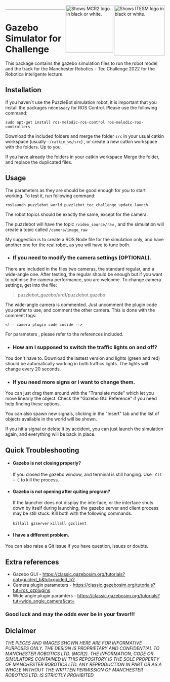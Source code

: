 <picture>
  <source media="(prefers-color-scheme: dark)" srcset="https://github.com/ManchesterRoboticsLtd/TE3002B_Intelligent_Robotics_Implementation/blob/main/Misc/Logos/Logotipo%20Vertical%20Bco_Transparente.png">
  <source media="(prefers-color-scheme: light)" srcset="https://github.com/ManchesterRoboticsLtd/TE3002B_Intelligent_Robotics_Implementation/blob/main/Misc/Logos/Logotipo%20Vertical%20Azul%20transparente.png">
  <img alt="Shows ITESM logo in black or white." width="160" align="right">
</picture>

<picture>
  <source media="(prefers-color-scheme: dark)" srcset="https://github.com/ManchesterRoboticsLtd/TE3002B_Intelligent_Robotics_Implementation/blob/main/Misc/Logos/MCR2_Logo_White.png">
  <source media="(prefers-color-scheme: light)" srcset="https://github.com/ManchesterRoboticsLtd/TE3002B_Intelligent_Robotics_Implementation/blob/main/Misc/Logos/MCR2_Logo_Black.png">
  <img alt="Shows MCR2 logo in black or white." width="150" align="right">
</picture>


---

# Gazebo Simulator for Challenge
This package contains the gazebo simulation files to run the robot model and the track for the Manchester Robotics - Tec Challenge 2022 for the Robotica inteligente lecture.
 
## Installation

If you haven´t use the PuzzleBot simulation robot, it is important that you install the packages necessary for ROS Control. Please use the following command:

 `sudo apt-get install ros-melodic-ros-control ros-melodic-ros-controllers`

Download the included folders and merge the folder `src`  in your usual catkin workspace (usually `~/catkin_ws/src`) , or create a new catkin workspace with the folders. Up to you.  

If you have already the folders in your catkin workspace Merge the folder, and replace the duplicated files.  

## Usage

The parameters as they are should be good enough for you to start working. To test it, run following command: 

 `roslaunch puzzlebot_world puzzlebot_tec_challenge_update.launch` 

The robot topics should be exactly the same, except for the camera. 

The puzzlebot will have the topic `/video_source/raw` , and the simulation will create a topic called  `/camera/image_raw` 

My suggestion is to create a ROS Node file for the simulation only, and have another one for the real robot, as you will have to tune both.  

- ### If you need to modify the camera settings (OPTIONAL).

There are included in the files two cameras, the standard regular, and a wide-angle one. After testing, the regular should be enough but if you 
want to optimise the camera performance, you are welcome. To change camera settings, get into the file:

> puzzlebot_gazebo/urdf/puzzlebot.gazebo

The wide-angle camera is commented. Just uncomment the plugin code you prefer to use, and comment the other camera. This is done with the comment tags:

`<!-- camera plugin code inside -->`

For parameters , please refer to the references included.  

- ### How am I supposed to switch the traffic lights on and off? 

You don't have to. Download the lastest version and lights (green and red) should be automatically working in both traffics lights.  The lights will change every 20 seconds. 

- ### If you need more signs or I want to change them.
You can just drag them around with the "Translate mode" which let you move linearly the object. Check the "Gazebo GUI Reference" if you need help finding these options.   

You can also spawn new signals, clicking in the "Insert" tab and the list of objects available in the world will be shown. 

If you hit a signal or delete it by accident, you can just launch the simulation again, and everything will be back in place. 

## Quick Troubleshooting
- #### Gazebo is not closing properly?
  If you closed the gazebo window, and terminal is still hanging. Use ` Ctl + C`  to kill the process. 
  
- #### Gazebo is not opening after quiting program?
  If the launcher does not display the interface, or the interface shuts down by itself during launching, the gazebo server and client process may be still stuck. Kill both with the following commands. 
  
  `killall gzserver` 
  `killall gzclient` 

- #### I have a different problem.

You can also raise a Git Issue if you have question, issues or doubts. 

## Extra references
- Gazebo GUI - https://classic.gazebosim.org/tutorials?cat=guided_b&tut=guided_b2
- Camera plugin  parameters - https://classic.gazebosim.org/tutorials?tut=ros_gzplugins
- Wide angle plugin paramters - https://classic.gazebosim.org/tutorials?tut=wide_angle_camera&cat=
 
### Good luck and may the odds ever be in your favor!!!



## Diclaimer
 *THE PIECES AND IMAGES SHOWN HERE ARE FOR INFORMATIVE PURPOSES ONLY. THE DESIGN IS PROPRIETARY AND CONFIDENTIAL TO MANCHESTER ROBOTICS LTD. (MCR2). THE INFORMATION, CODE OR SIMULATORS CONTAINED IN THIS REPOSITORY IS THE SOLE PROPERTY OF MANCHESTER ROBOTICS LTD. ANY REPRODUCTION IN PART OR AS A WHOLE WITHOUT THE WRITTEN PERMISSION OF MANCHESTER ROBOTICS LTD. IS STRICTLY PROHIBITED*
